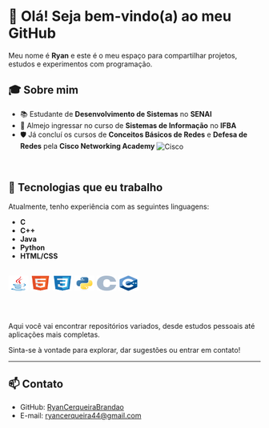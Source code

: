# 👋 Olá! Seja bem-vindo(a) ao meu GitHub

Meu nome é **Ryan** e este é o meu espaço para compartilhar projetos, estudos e experimentos com programação.

## 🎓 Sobre mim

- 📚 Estudante de **Desenvolvimento de Sistemas** no **SENAI**  
- 🎯 Almejo ingressar no curso de **Sistemas de Informação** no **IFBA**
- 🛡️ Já concluí os cursos de **Conceitos Básicos de Redes** e **Defesa de Redes** pela **Cisco Networking Academy** <img align="center" alt="Cisco" height="30" width="40" src="https://cdn.jsdelivr.net/npm/simple-icons@v10/icons/cisco.svg">



  
<br/>

## 🚀 Tecnologias que eu trabalho

Atualmente, tenho experiência com as seguintes linguagens:

- **C**
- **C++**
- **Java**
- **Python**
- **HTML/CSS**

<div style="display: inline_block"><br>
  <img align="center" alt="Java" height="30" width="40" src="https://raw.githubusercontent.com/devicons/devicon/master/icons/java/java-original.svg">
  <img align="center" alt="HTML" height="30" width="40" src="https://raw.githubusercontent.com/devicons/devicon/master/icons/html5/html5-original.svg">
  <img align="center" alt="CSS" height="30" width="40" src="https://raw.githubusercontent.com/devicons/devicon/master/icons/css3/css3-original.svg">
  <img align="center" alt="Python" height="30" width="40" src="https://raw.githubusercontent.com/devicons/devicon/master/icons/python/python-original.svg">
  <img align="center" alt="C" height="30" width="40" src="https://raw.githubusercontent.com/devicons/devicon/master/icons/c/c-original.svg">
  <img align="center" alt="C++" height="30" width="40" src="https://raw.githubusercontent.com/devicons/devicon/master/icons/cplusplus/cplusplus-original.svg">
</div>

<br/><br/>

Aqui você vai encontrar repositórios variados, desde estudos pessoais até aplicações mais completas.

Sinta-se à vontade para explorar, dar sugestões ou entrar em contato!

---

## 📫 Contato

- GitHub: [RyanCerqueiraBrandao](https://github.com/RyanCerqueiraBrandao)  
- E-mail: ryancerqueira44@gmail.com



